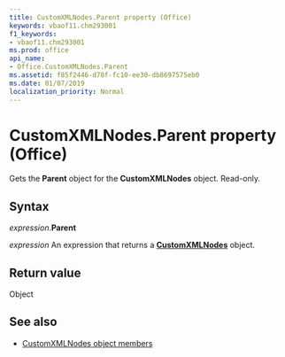 ```yaml
---
title: CustomXMLNodes.Parent property (Office)
keywords: vbaof11.chm293001
f1_keywords:
- vbaof11.chm293001
ms.prod: office
api_name:
- Office.CustomXMLNodes.Parent
ms.assetid: f85f2446-d78f-fc10-ee30-db8697575eb0
ms.date: 01/07/2019
localization_priority: Normal
---
```



# CustomXMLNodes.Parent property (Office)

Gets the **Parent** object for the **CustomXMLNodes** object. Read-only.


## Syntax

_expression_.**Parent**

_expression_ An expression that returns a **[CustomXMLNodes](Office.CustomXMLNodes.md)** object.


## Return value

Object


## See also

- [CustomXMLNodes object members](overview/library-reference/customxmlnodes-members-office.md)

